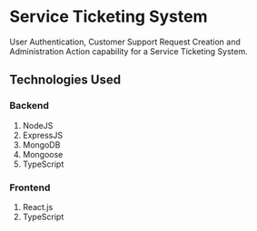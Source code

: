 # Service Ticketing System

User Authentication, Customer Support Request Creation and Administration Action capability for a Service Ticketing System.

## Technologies Used

### Backend

1. NodeJS
2. ExpressJS
3. MongoDB
4. Mongoose
5. TypeScript

### Frontend

1. React.js
2. TypeScript

